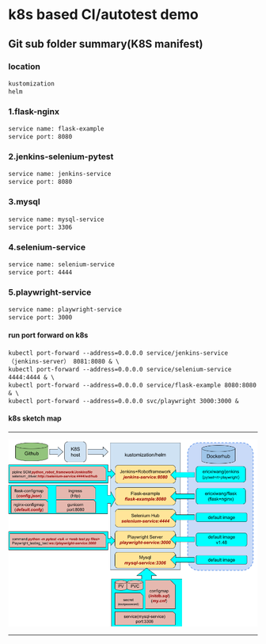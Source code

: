 # k8s based CI/autotest  demo
## Git sub folder summary(K8S manifest)
### location
    kustomization
    helm
### 1.flask-nginx
    service name: flask-example
    service port: 8080
### 2.jenkins-selenium-pytest
    service name: jenkins-service
    service port: 8080
### 3.mysql
    service name: mysql-service
    service port: 3306
### 4.selenium-service
    service name: selenium-service
    service port: 4444
### 5.playwright-service
    service name: playwright-service
    service port: 3000
#### run port forward on k8s
    kubectl port-forward --address=0.0.0.0 service/jenkins-service（jenkins-server） 8081:8080 & \
    kubectl port-forward --address=0.0.0.0 service/selenium-service 4444:4444 & \
    kubectl port-forward --address=0.0.0.0 service/flask-example 8080:8080 & \
    kubectl port-forward --address=0.0.0.0 svc/playwright 3000:3000 &

#### k8s sketch map
___
![top](readmepic.png)
___
